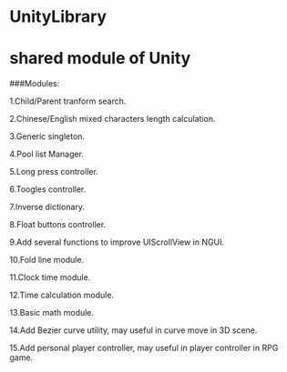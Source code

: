 # UnityLibrary
shared module of Unity
=======================

###Modules:

1.Child/Parent tranform search.

2.Chinese/English mixed characters length calculation.

3.Generic singleton.

4.Pool list Manager.

5.Long press controller.

6.Toogles controller.

7.Inverse dictionary.

8.Float buttons controller.

9.Add several functions to improve UIScrollView in NGUI.

10.Fold line module.

11.Clock time module.

12.Time calculation module.

13.Basic math module.

14.Add Bezier curve utility, may useful in curve move in 3D scene.

15.Add personal player controller, may useful in player controller in RPG game.
